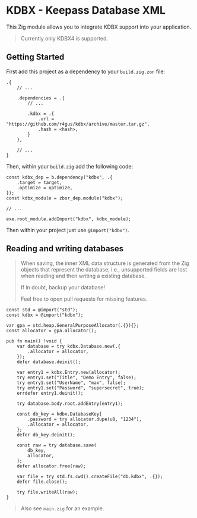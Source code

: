 # KDBX - Keepass Database XML

This Zig module allows you to integrate KDBX support into your application.

> Currently only KDBX4 is supported.

## Getting Started

First add this project as a dependency to your `build.zig.zon` file:

```zig
.{
    // ...

    .dependencies = .{
        // ...

        .kdbx = .{
            .url = "https://github.com/r4gus/kdbx/archive/master.tar.gz",
            .hash = <hash>,
        }
    },

    // ...
}
```

Then, within your `build.zig` add the following code:

```zig
const kdbx_dep = b.dependency("kdbx", .{
    .target = target,
    .optimize = optimize,
});
const kdbx_module = zbor_dep.module("kdbx");

// ...

exe.root_module.addImport("kdbx", kdbx_module);
```

Then within your project just use `@import("kdbx")`.

## Reading and writing databases

> When saving, the inner XML data structure is generated from
> the Zig objects that represent the database, i.e., unsupported
> fields are lost when reading and then writing a existing database.
>
> If in doubt, backup your database!
>
> Feel free to open pull requests for missing features.

```zig
const std = @import("std");
const kdbx = @import("kdbx");

var gpa = std.heap.GeneralPurposeAllocator(.{}){};
const allocator = gpa.allocator();

pub fn main() !void {
    var database = try kdbx.Database.new(.{
        .allocator = allocator,
    });
    defer database.deinit();

    var entry1 = kdbx.Entry.new(allocator);
    try entry1.set("Title", "Demo Entry", false);
    try entry1.set("UserName", "max", false);
    try entry1.set("Password", "supersecret", true);
    errdefer entry1.deinit();

    try database.body.root.addEntry(entry1);

    const db_key = kdbx.DatabaseKey{
        .password = try allocator.dupe(u8, "1234"),
        .allocator = allocator,
    };
    defer db_key.deinit();

    const raw = try database.save(
        db_key,
        allocator,
    );
    defer allocator.free(raw);

    var file = try std.fs.cwd().createFile("db.kdbx", .{});
    defer file.close();

    try file.writeAll(raw);
}
```

> Also see `main.zig` for an example.
